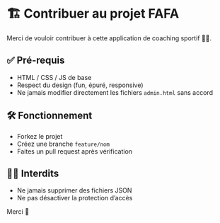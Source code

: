 # 🏗️ Contribuer au projet FAFA

Merci de vouloir contribuer à cette application de coaching sportif 🏋️‍♂️.

## ✅ Pré-requis
- HTML / CSS / JS de base
- Respect du design (fun, épuré, responsive)
- Ne jamais modifier directement les fichiers `admin.html` sans accord

## 🛠 Fonctionnement
- Forkez le projet
- Créez une branche `feature/nom`
- Faites un pull request après vérification

## 🙅‍♀️ Interdits
- Ne jamais supprimer des fichiers JSON
- Ne pas désactiver la protection d’accès

Merci 💪
